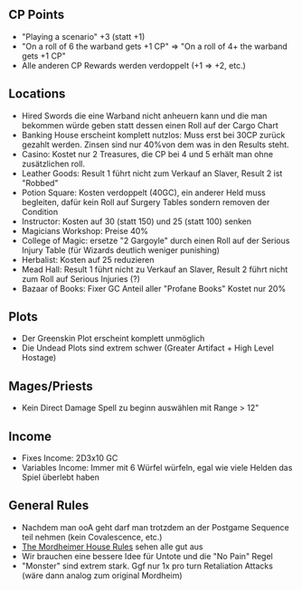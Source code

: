 ## CP Points
 - "Playing a scenario" +3 (statt +1)
 - "On a roll of 6 the warband gets +1 CP" => "On a roll of 4+ the warband gets +1 CP"
 - Alle anderen CP Rewards werden verdoppelt (+1 => +2, etc.)

## Locations
 - Hired Swords die eine Warband nicht anheuern kann und die man bekommen würde geben statt dessen einen Roll auf der Cargo Chart
 - Banking House erscheint komplett nutzlos: Muss erst bei 30CP zurück gezahlt werden. Zinsen sind nur 40%von dem was in den Results steht.
 - Casino: Kostet nur 2 Treasures, die CP bei 4 und 5 erhält man ohne zusätzlichen roll.
 - Leather Goods: Result 1 führt nicht zum Verkauf an Slaver, Result 2 ist "Robbed"
 - Potion Square: Kosten verdoppelt (40GC), ein anderer Held muss begleiten, dafür kein Roll auf Surgery Tables sondern removen der Condition
 - Instructor: Kosten auf 30 (statt 150) und 25 (statt 100) senken
 - Magicians Workshop: Preise 40%
 - College of Magic: ersetze "2 Gargoyle" durch einen Roll auf der Serious Injury Table (für Wizards deutlich weniger punishing)
 - Herbalist: Kosten auf 25 reduzieren
 - Mead Hall: Result 1 führt nicht zu Verkauf an Slaver, Result 2 führt nicht zum Roll auf Serious Injuries (?)
 - Bazaar of Books: Fixer GC Anteil aller "Profane Books" Kostet nur 20%

## Plots
 - Der Greenskin Plot erscheint komplett unmöglich
 - Die Undead Plots sind extrem schwer (Greater Artifact + High Level Hostage)

## Mages/Priests
 - Kein Direct Damage Spell zu beginn auswählen mit Range > 12"

## Income
 - Fixes Income: 2D3x10 GC
 - Variables Income: Immer mit 6 Würfel würfeln, egal wie viele Helden das Spiel überlebt haben

## General Rules
 - Nachdem man ooA geht darf man trotzdem an der Postgame Sequence teil nehmen (kein Covalescence, etc.)
 - [The Mordheimer House Rules](https://mordheimer.net/docs/house_rules) sehen alle gut aus
 - Wir brauchen eine bessere Idee für Untote und die "No Pain" Regel
 - "Monster" sind extrem stark. Ggf nur 1x pro turn Retaliation Attacks (wäre dann analog zum original Mordheim)
